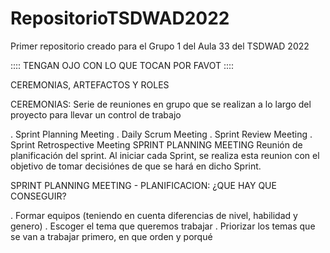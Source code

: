 # RepositorioTSDWAD2022
Primer repositorio creado para el Grupo 1 del Aula 33 del TSDWAD 2022

 :::: TENGAN OJO CON LO QUE TOCAN POR FAVOT ::::

CEREMONIAS, ARTEFACTOS Y ROLES

CEREMONIAS:
Serie de reuniones en grupo que se realizan a lo largo del proyecto para llevar un control de trabajo

. Sprint Planning Meeting
. Daily Scrum Meeting
. Sprint Review Meeting
. Sprint Retrospective Meeting
SPRINT PLANNING MEETING
Reunión de planificación del sprint. Al iniciar cada Sprint, se realiza esta reunion con el objetivo de tomar decisiónes de que se hará en dicho Sprint.

SPRINT PLANNING MEETING - PLANIFICACION: 
¿QUE HAY QUE CONSEGUIR?

. Formar equipos (teniendo en cuenta diferencias de nivel, habilidad y genero)
. Escoger el tema que queremos trabajar
. Priorizar los temas que se van a trabajar primero, en que orden y porqué
